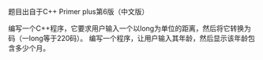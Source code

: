 题目出自于C++ Primer plus第6版（中文版）

编写一个C++程序，它要求用户输入一个以long为单位的距离，然后将它转换为码（一long等于220码）。
编写一个程序，让用户输入其年龄，然后显示该年龄包含多少个月。
